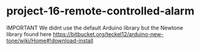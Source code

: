 # project-16-remote-controlled-alarm
IMPORTANT
We didnt use the default Arduino library but the Newtone library found here https://bitbucket.org/teckel12/arduino-new-tone/wiki/Home#!download-install
